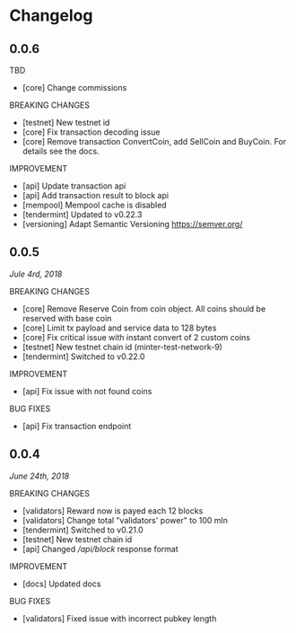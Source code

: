 # Changelog

## 0.0.6

TBD

- [core] Change commissions

BREAKING CHANGES

- [testnet] New testnet id
- [core] Fix transaction decoding issue
- [core] Remove transaction ConvertCoin, add SellCoin and BuyCoin. For details see the docs.

IMPROVEMENT

- [api] Update transaction api
- [api] Add transaction result to block api
- [mempool] Mempool cache is disabled
- [tendermint] Updated to v0.22.3
- [versioning] Adapt Semantic Versioning https://semver.org/

## 0.0.5
*Jule 4rd, 2018*

BREAKING CHANGES

- [core] Remove Reserve Coin from coin object. All coins should be reserved with base coin
- [core] Limit tx payload and service data to 128 bytes
- [core] Fix critical issue with instant convert of 2 custom coins 
- [testnet] New testnet chain id (minter-test-network-9)
- [tendermint] Switched to v0.22.0

IMPROVEMENT

- [api] Fix issue with not found coins

BUG FIXES

- [api] Fix transaction endpoint

## 0.0.4

*June 24th, 2018*

BREAKING CHANGES

- [validators] Reward now is payed each 12 blocks
- [validators] Change total "validators' power" to 100 mln
- [tendermint] Switched to v0.21.0
- [testnet] New testnet chain id
- [api] Changed */api/block* response format

IMPROVEMENT

- [docs] Updated docs

BUG FIXES

- [validators] Fixed issue with incorrect pubkey length

